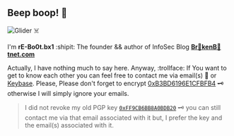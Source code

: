 ## Beep boop! 🤖

![Glider ☠️](https://i.imgur.com/NOpTI0G.gif)

I'm **rE-Bo0t.bx1** :shipit: The founder && author of InfoSec Blog **[Br🤖kenB🤖tnet.com](https://brokenbotnet.com/)**

Actually, I have nothing much to say here.
Anyway, :trollface: If You want to get to know each other you can feel free to contact me via email(s) 📧 or [Keybase](https://keybase.io/brokenbotnet/chat).
Please, Please don't forget to encrypt [0xB3BD6196E1CFBFB4](https://keyserver.ubuntu.com/pks/lookup?search=0xB3BD6196E1CFBFB4&fingerprint=on&op=index) 🗝️ otherwise I will simply ignore your emails.

> I did not revoke my old PGP key [`0xFF9CB6BB8A0BDB20`](https://keyserver.ubuntu.com/pks/lookup?search=0xFF9CB6BB8A0BDB20&fingerprint=on&op=index) 🗝️ you can still contact me via that email associated with it but, I prefer the key and the email(s) associated with it.
